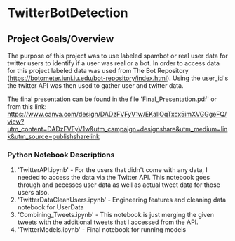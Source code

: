 # TwitterBotDetection

## Project Goals/Overview

The purpose of this project was to use labeled spambot or real user data for twitter users to identify if a user was real or a bot. In order to access data for this project labeled data was used from The Bot Repository (https://botometer.iuni.iu.edu/bot-repository/index.html). Using the user_id's the twitter API was then used to gather user and twitter data.

The final presentation can be found in the file 'Final_Presentation.pdf' or from this link: https://www.canva.com/design/DADzFVFyV1w/EKallOqTxcx5imXVGGgeFQ/view?utm_content=DADzFVFyV1w&utm_campaign=designshare&utm_medium=link&utm_source=publishsharelink

### Python Notebook Descriptions

1. 'TwitterAPI.ipynb' - For the users that didn't come with any data, I needed to access the data via the Twitter API. This notebook goes through and accesses user data as well as actual tweet data for those users also.
2. 'TwitterDataCleanUsers.ipynb' - Engineering features and cleaning data notebook for UserData
3. 'Combining_Tweets.ipynb' - This notebook is just merging the given tweets with the additional tweets that I accessed from the API.
4. 'TwitterModels.ipynb' - Final notebook for running models
